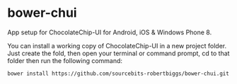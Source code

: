 bower-chui
==============

App setup for ChocolateChip-UI for Android, iOS & Windows Phone 8.

You can install a working copy of ChocolateChip-UI in a new project folder. Just create the fold, then open your terminal or command prompt, cd to that folder then run the following command:

```
bower install https://github.com/sourcebits-robertbiggs/bower-chui.git
```
